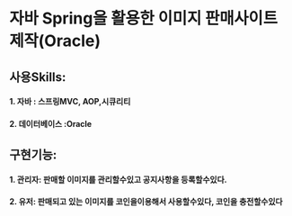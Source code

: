 # 자바 Spring을 활용한 이미지 판매사이트 제작(Oracle)
## 사용Skills: 
####         1. 자바 : 스프링MVC, AOP,시큐리티
####         2. 데이터베이스 :Oracle

## 구현기능: 
####         1. 관리자: 판매할 이미지를 관리할수있고 공지사항을 등록할수있다.
####         2. 유저:   판매되고 있는 이미지를 코인을이용해서 사용할수있다, 코인을 충전할수있다
